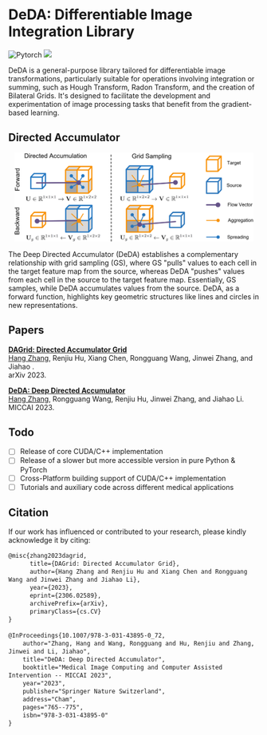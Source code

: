 # DeDA: Differentiable Image Integration Library
![Pytorch](https://img.shields.io/badge/Implemented%20in-Pytorch-red.svg) <a href="https://opensource.org/licenses/MIT"><img src="https://img.shields.io/badge/License-MIT-yellow.svg"></a> 

DeDA is a general-purpose library tailored for differentiable image transformations, particularly suitable for operations involving integration or summing, such as Hough Transform, Radon Transform, and the creation of Bilateral Grids. It's designed to facilitate the development and experimentation of image processing tasks that benefit from the gradient-based learning.

## Directed Accumulator

<p align="center">
    <img src="./figs/da_gs.png" width = "480" height = "178" alt=""/>
</p>

The Deep Directed Accumulator (DeDA) establishes a complementary relationship with grid sampling (GS), where GS "pulls" values to each cell in the target feature map from the source, whereas DeDA "pushes" values from each cell in the source to the target feature map. Essentially, GS samples, while DeDA accumulates values from the source. DeDA, as a forward function, highlights key geometric structures like lines and circles in new representations.

## Papers

**[DAGrid: Directed Accumulator Grid](https://arxiv.org/abs/2306.02589)** <br>
[Hang Zhang](https://tinymilky.com), Renjiu Hu, Xiang Chen, Rongguang Wang, Jinwei Zhang, and Jiahao . <br>
arXiv 2023. 

**[DeDA: Deep Directed Accumulator](https://link.springer.com/chapter/10.1007/978-3-031-43895-0_72)**  <br>
[Hang Zhang](https://tinymilky.com), Rongguang Wang, Renjiu Hu, Jinwei Zhang, and Jiahao Li.  <br>
MICCAI 2023.

## Todo
- [ ] Release of core CUDA/C++ implementation
- [ ] Release of a slower but more accessible version in pure Python & PyTorch
- [ ] Cross-Platform building support of CUDA/C++ implementation
- [ ] Tutorials and auxiliary code across different medical applications

## Citation
If our work has influenced or contributed to your research, please kindly acknowledge it by citing:
```
@misc{zhang2023dagrid,
      title={DAGrid: Directed Accumulator Grid}, 
      author={Hang Zhang and Renjiu Hu and Xiang Chen and Rongguang Wang and Jinwei Zhang and Jiahao Li},
      year={2023},
      eprint={2306.02589},
      archivePrefix={arXiv},
      primaryClass={cs.CV}
}

@InProceedings{10.1007/978-3-031-43895-0_72,
    author="Zhang, Hang and Wang, Rongguang and Hu, Renjiu and Zhang, Jinwei and Li, Jiahao",
    title="DeDA: Deep Directed Accumulator",
    booktitle="Medical Image Computing and Computer Assisted Intervention -- MICCAI 2023",
    year="2023",
    publisher="Springer Nature Switzerland",
    address="Cham",
    pages="765--775",
    isbn="978-3-031-43895-0"
}
```